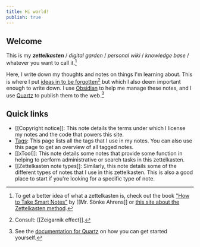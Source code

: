 ```yaml
---
title: Hi world!
publish: true
---
```


## Welcome

This is my **_zettelkasten_** / _digital garden_ / _personal wiki_ / _knowledge base_ / whatever you want to call it.[^1]

Here, I write down my thoughts and notes on things I'm learning about.
This is where I put [ideas in to be forgotten](https://news.ycombinator.com/item?id=36136179)[^2] but which I also deem important enough to write down.
I use [Obsidian](https://obsidian.md) to help me manage these notes, and I use [Quartz](https://quartz.jzhao.xyz) to publish them to the web.[^3]

## Quick links

- [[Copyright notice]]: This note details the terms under which I license my notes and the code that powers this site.
- [Tags](/tags): This page lists all the tags that I use in my notes. You can also use this page to get an overview of all tagged notes.
- [[xTool]]: This note details some notes that provide some function in helping to perform administrative or search tasks in this zettelkasten.
- [[Zettelkasten note types]]: Similarly, this note details some of the different types of notes that I use in this zettelkasten. This is also a good place to start if you're looking for a specific type of note.

<!--- Footnotes --->

[^1]: To get a better idea of what a zettelkasten is, check out the book ["How to Take Smart Notes"](https://www.soenkeahrens.de/en/takesmartnotes) by [[Mr. Sönke Ahrens]] or [this site about the Zettelkasten method](https://zettelkasten.de/posts/overview/).
[^2]: Consult: [[Zeigarnik effect]].
[^3]: See the [documentation for Quartz](https://quartz.jzhao.xyz) on how you can get started yourself.
